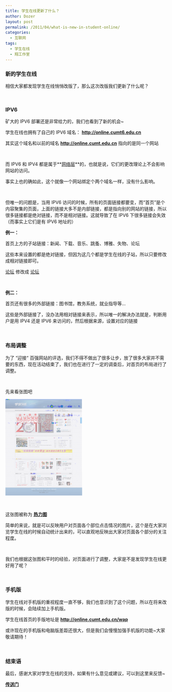 ```yaml
---
title: 学生在线更新了什么？
author: Dozer
layout: post
permalink: /2011/04/what-is-new-in-student-online/
categories:
  - 互联网
tags:
  - 学生在线
  - 翔工作室
---
```


### 新的学生在线

相信大家都发现学生在线悄悄改版了，那么这次改版我们更新了什么呢？

&nbsp;

### IPV6

矿大的 IPV6 部署还是非常给力的，我们也看到了新的机会~

学生在线也拥有了自己的 IPV6 域名： **<a href="http://online.cumt6.edu.cn" target="_blank">http://online.cumt6.edu.cn</a>**

其实这个域名和以前的域名 **<a href="http://online.cumt.edu.cn" target="_blank">http://online.cumt.edu.cn</a>** 指向的是同一个网站

&nbsp;

而 IPV6 和 IPV4 都是属于**<a href="http://baike.baidu.com/view/239600.htm#sub239600" target="_blank">网络层</a>**的，也就是说，它们的更改理论上不会影响网站的访问。

事实上也的确如此，这个就像一个网站绑定个两个域名一样，没有什么影响。

&nbsp;

但唯一的问题是，当用 IPV6 访问的时候，所有的页面链接都要变，而“首页”是个内容聚集的页面，上面的链接大多不是内部链接，都是指向别的网站的链接，所以很多链接都是绝对链接，而不是相对链接。这就导致了在 IPV6 下很多链接会失效（而事实上它们是有 IPV6 地址的）

<!--more-->

**例一：**

首页上方的子站链接：新闻、下载、音乐、跳蚤、博雅、失物、论坛

这些本来设置的都是绝对链接，但因为这几个都是学生在线的子站，所以只要修改成相对链接即可。

<a href=&#8221;http://online.cumt.edu.cn/discuz&#8221;>论坛</a> 修改成 <a href=&#8221;/discuz&#8221;>论坛</a>

&nbsp;

**例二：**

首页还有很多的外部链接：图书馆，教务系统，就业指导等…

这些是外部链接了，没办法用相对链接来表示，所以唯一的解决办法就是，判断用户是用 IPV4 还是 IPV6 来访问的，然后根据来源，设置对应的链接

&nbsp;

### 布局调整

为了 “迎接“ 百强网站的评选，我们不得不做出了很多让步，放了很多大家并不需要的东西，现在活动结束了，我们也在进行了一定的调查后，对首页的布局进行了调整。

&nbsp;

先来看张图吧

[<img class="alignnone size-medium wp-image-297" title="online" alt="" src="/uploads/2011/04/online-240x300.png" width="240" height="300" />][1]

&nbsp;

这张图被称为 **<a href="http://baike.baidu.com/view/3668215.html?fromTaglist#sub3668215" target="_blank">热力图</a>**

简单的来说，就是可以反映用户对页面各个部位点击情况的图片，这个是在大家浏览学生在线的时候自动统计出来的，可以直观地反映出大家对页面各个部分的关注程度。

&nbsp;

我们也根据这张图和平时的经验，对页面进行了调整，大家是不是发现学生在线更好用了呢？

&nbsp;

### 手机版

学生在线对手机版的重视程度一直不够，我们也意识到了这个问题，所以在将来改版的时候，会陆续加上手机版。

学生在线首页的手版地址是 **<a href="http://online.cumt.edu.cn/wap" target="_blank">http://online.cumt.edu.cn/wap</a>**

或许现在的手机版和电脑版差距还很大，但是我们会慢慢加强手机版的功能~大家敬请期待！

&nbsp;

### 结束语

最后，感谢大家对学生在线的支持，如果有什么意见或建议，可以到这里来反馈~

<a href="http://online.cumt.edu.cn/FlyingStudio/?page_id=360" target="_blank"><strong>传送门</strong></a>

 [1]: /uploads/2011/04/online.png
